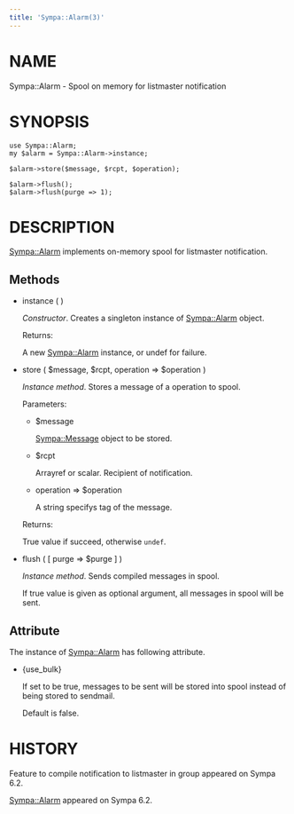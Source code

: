 ```yaml
---
title: 'Sympa::Alarm(3)'
---
```


# NAME

Sympa::Alarm - Spool on memory for listmaster notification

# SYNOPSIS

    use Sympa::Alarm;
    my $alarm = Sympa::Alarm->instance;

    $alarm->store($message, $rcpt, $operation);

    $alarm->flush();
    $alarm->flush(purge => 1);

# DESCRIPTION

[Sympa::Alarm](./Sympa-Alarm.3.md) implements on-memory spool for listmaster notification.

## Methods

- instance ( )

    _Constructor_.
    Creates a singleton instance of [Sympa::Alarm](./Sympa-Alarm.3.md) object.

    Returns:

    A new [Sympa::Alarm](./Sympa-Alarm.3.md) instance, or undef for failure.

- store ( $message, $rcpt, operation => $operation )

    _Instance method_.
    Stores a message of a operation to spool.

    Parameters:

    - $message

        [Sympa::Message](./Sympa-Message.3.md) object to be stored.

    - $rcpt

        Arrayref or scalar.  Recipient of notification.

    - operation => $operation

        A string specifys tag of the message.

    Returns:

    True value if succeed, otherwise `undef`.

- flush ( \[ purge => $purge \] )

    _Instance method_.
    Sends compiled messages in spool.

    If true value is given as optional argument, all messages in spool will be
    sent.

## Attribute

The instance of [Sympa::Alarm](./Sympa-Alarm.3.md) has following attribute.

- {use\_bulk}

    If set to be true, messages to be sent will be stored into spool
    instead of being stored to sendmail.

    Default is false.

# HISTORY

Feature to compile notification to listmaster in group appeared on Sympa 6.2.

[Sympa::Alarm](./Sympa-Alarm.3.md) appeared on Sympa 6.2.
